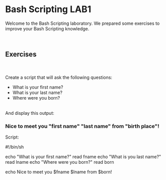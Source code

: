 # Bash Scripting LAB1

Welcome to the Bash Scripting laboratory. We prepared some exercises to improve your Bash Scripting knowledge.

<br>

## Exercises
<br><br>
Create a script that will ask the following questions:
- What is your first name?
- What is your last name?
- Where were you born?

<br>
And display this output:

 <h3> Nice to meet you <b>"first name" "last name"</b> from <b>"birth place"</b>!
 </h3>

Script:

#!/bin/sh

echo  "What is your first name?"
read fname
echo "What is you last name?"
read lname
echo "Where were you born?"
read born

echo Nice to meet you $fname $lname from $born!